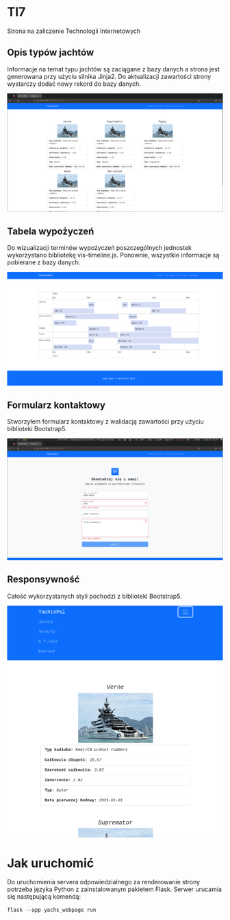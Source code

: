# TI7
Strona na zaliczenie Technologii Internetowych
 
## Opis typów jachtów

Informacje na temat typu jachtów są zaciągane z bazy danych a strona jest generowana przy użyciu silnika Jinja2. Do aktualizacji zawartości strony wystarczy dodać nowy rekord do bazy danych.

![](screenshoty/Screenshot%20from%202023-01-02%2022-46-38.png)

## Tabela wypożyczeń

Do wizualizacji terminów wypożyczeń poszczególnych jednostek wykorzystano bibliotekę vis-timeline.js. Ponownie, wszystkie informacje są pobierane z bazy danych.

![](screenshoty/Screenshot%20from%202023-01-02%2022-47-06.png)

## Formularz kontaktowy

Stworzyłem formularz kontaktowy z walidacją zawartości przy użyciu biblioteki Bootstrap5.

![](screenshoty/Screenshot%20from%202023-01-02%2022-47-40.png)

## Responsywność

Całość wykorzystanych styli pochodzi z biblioteki Bootstrap5.

![](screenshoty/Screenshot%20from%202023-01-02%2022-50-43.png)

# Jak uruchomić

Do uruchomienia servera odpowiedzialnego za renderowanie strony potrzeba języka Python z zainstalowanym pakietem Flask. Serwer urucamia się następującą komendą:

```{shell}
flask --app yachs_webpage run
```